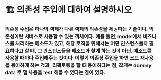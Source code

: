 # 🏗 의존성 주입에 대하여 설명하시오



### 의존성 주입은 하나의 객체가 다른 객체의 의존성을 제공하는 기술이다. 의존성이란 서비스로 사용할 수 있는 객체이다. 예를 들면, model에서 비즈니스를 처리하는 메소드가 있고, 해당 로직을 위해서는 어떤 인스턴스들이 필요하다고 할 때, 그 인스턴스들을 메소드가 찾게 하는 것이 아닌, 메소드를 사용할 때마다 주입해주는 것이다. 이렇게 의존성 주입을 하면 코드 재사용을 용이하게 하는 것과, 리팩토링을 할 때 용이하다는 점, 작게는 dummy data 로 앱 사용을 test 해볼 수 있다는 점이 있다.